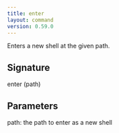 ```yaml
---
title: enter
layout: command
version: 0.59.0
---
```


Enters a new shell at the given path.

## Signature

enter (path)

## Parameters

  path: the path to enter as a new shell

